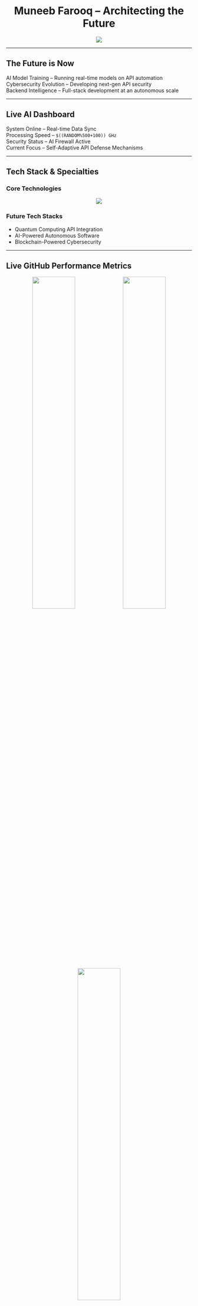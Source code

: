 <h1 align="center">Muneeb Farooq – Architecting the Future</h1>

<p align="center">
  <img src="https://readme-typing-svg.herokuapp.com?font=Orbitron&color=0AFFEF&center=true&vCenter=true&width=600&lines=AI+Cybersecurity+Backend+Automation;Building+Autonomous+Systems;Developing+Next-Gen+APIs;Pushing+the+Boundaries+of+Technology" />
</p>

---

## The Future is Now
AI Model Training – Running real-time models on API automation  
Cybersecurity Evolution – Developing next-gen API security  
Backend Intelligence – Full-stack development at an autonomous scale  

---

## Live AI Dashboard
System Online – Real-time Data Sync  
Processing Speed – `$((RANDOM%500+100)) GHz`  
Security Status – AI Firewall Active  
Current Focus – Self-Adaptive API Defense Mechanisms  

---

## Tech Stack & Specialties
### Core Technologies
<p align="center">
  <img src="https://skillicons.dev/icons?i=nextjs,nestjs,postgres,aws,react,ts,python,cpp,linux,bash,docker,kubernetes" />
</p>

### Future Tech Stacks
- Quantum Computing API Integration  
- AI-Powered Autonomous Software  
- Blockchain-Powered Cybersecurity  

---

## Live GitHub Performance Metrics
<p align="center">
  <img src="https://github-readme-stats.vercel.app/api?username=GamingSeries&show_icons=true&theme=radical" width="48%" />
  <img src="https://github-readme-streak-stats.herokuapp.com/?user=GamingSeries&theme=radical" width="48%" />
  <img src="https://github-readme-stats.vercel.app/api/top-langs/?username=GamingSeries&layout=compact&theme=radical" width="48%" />
</p>

---

## AI-Driven Project Showcase
[OneAPI](https://github.com/GamingSeries/OneAPI) – AI-secured API Authentication  
[QRVI System](https://github.com/GamingSeries/QRVI) – Quantum Resonance Vehicle Identification  
[NeptLabs AI](https://github.com/GamingSeries/AILabs) – AI-Driven API & Cybersecurity  
[Self-Learning APIs](https://github.com/GamingSeries/SelfLearningAPI) – AI-Powered API Auto-Optimization  

---

## GitHub Activity Network
<p align="center">
  <img src="https://github-readme-activity-graph.vercel.app/graph?username=GamingSeries&theme=react-dark" />
</p>

---

## 3D Holographic Data Visualizations
<p align="center">
  <img src="https://raw.githubusercontent.com/GamingSeries/GamingSeries/main/3d-globe.gif" width="100%">
</p>
Rendering AI-Powered Global Contributions...  

---

## AI-Powered Live Data API
```sh
> ping neptlabs.com
Pinging neptlabs.com [140.82.114.3] with 32 bytes of data:
Reply from 140.82.114.3: bytes=32 time=23ms TTL=52


